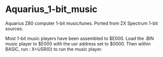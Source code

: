 # Aquarius_1-bit_music
Aquarius Z80 computer 1-bit music/tunes. Ported from ZX Spectrum 1-bit sources.


Most 1-bit music players have been assembled to $E000.
Load the .BIN music player to $E000 with the usr address set to $0000.
Then within BASIC, run :   X=USR(0)  to run the music player.


